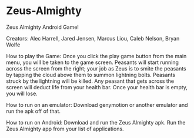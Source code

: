 Zeus-Almighty
=============
Zeus Almighty Android Game!

Creators: Alec Harrell, Jared Jensen, Marcus Liou, Caleb Nelson, Bryan Wolfe

How to play the Game:
Once you click the play game button from the main menu, you will be taken to the game screen. Peasants 
will start running across the screen from the right; your job as Zeus is to smite the peasants by tapping 
the cloud above them to summon lightning bolts. Peasants struck by the lightning will be killed. Any peasant 
that gets across the screen will deduct life from your health bar. Once your health bar is empty, you will lose. 

How to run on an emulator:
Download genymotion or another emulator and run the apk off of that.

How to run on Android:
Download and run the Zeus Almighty apk. Run the Zeus Almighty app from your list of applications. 
